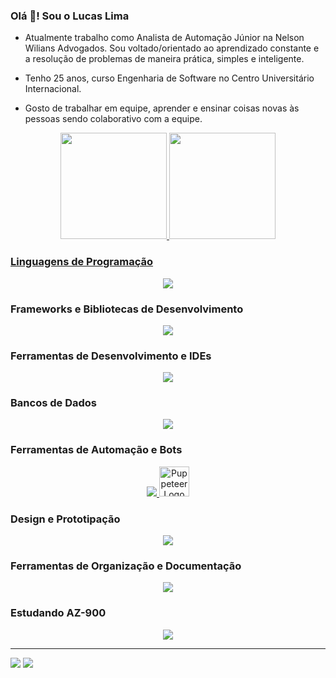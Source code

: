 ### Olá 👋! Sou o Lucas Lima

- Atualmente trabalho como Analista de Automação Júnior na Nelson Wilians Advogados. Sou voltado/orientado ao aprendizado constante e a resolução de problemas de maneira prática, simples e inteligente.

- Tenho 25 anos, curso Engenharia de Software no Centro Universitário Internacional.
- Gosto de trabalhar em equipe, aprender e ensinar coisas novas às pessoas sendo colaborativo com a equipe.


<div align="center">
  <a href="https://github.com/Lucas-FLima">
  <img height="170em" src="https://github-readme-stats.vercel.app/api?username=Lucas-FLima&show_icons=true&theme=tokyonight&include_all_commits=true&count_private=true"/>
  <img height="170em" src="https://github-readme-stats.vercel.app/api/top-langs/?username=Lucas-FLima&layout=compact&langs_count=7&theme=tokyonight"/>
</div>

### Linguagens de Programação
<p align="center">
  <a href="https://skillicons.dev">
    <img src="https://skillicons.dev/icons?i=js,ts,py,php" />
  </a>
</p>

### Frameworks e Bibliotecas de Desenvolvimento
<p align="center">
  <a href="https://skillicons.dev">
    <img src="https://skillicons.dev/icons?i=nodejs,express,react,nextjs,redux,laravel,prisma,sequelize,bootstrap,materialui,tailwind,styledcomponents,vite" />
  </a>
</p>

### Ferramentas de Desenvolvimento e IDEs
<p align="center">
  <a href="https://skillicons.dev">
    <img src="https://skillicons.dev/icons?i=git,github,androidstudio,docker,firebase,postman,pycharm,vscode,npm,prisma,electron" />
  </a>
</p>

### Bancos de Dados
<p align="center">
  <a href="https://skillicons.dev">
    <img src="https://skillicons.dev/icons?i=mongodb,mysql,postgresql,sqlite" />
    
  </a>
</p>

### Ferramentas de Automação e Bots
<p align="center">
  <a href="https://skillicons.dev">
    <img src="https://skillicons.dev/icons?i=selenium,bots" />
    <img src="https://user-images.githubusercontent.com/10379601/29446482-04f7036a-841f-11e7-9872-91d1fc2ea683.png" alt="Puppeteer Logo" height="48px">
  </a>
</p>

### Design e Prototipação
<p align="center">
  <a href="https://skillicons.dev">
    <img src="https://skillicons.dev/icons?i=figma,ps" />
  </a>
</p>

### Ferramentas de Organização e Documentação
<p align="center">
  <a href="https://skillicons.dev">
    <img src="https://skillicons.dev/icons?i=notion,obsidian" />
  </a>
</p>

### Estudando AZ-900
<p align="center">
  <a href="https://skillicons.dev">
    <img src="https://skillicons.dev/icons?i=azure" />
  </a>
</p>
  
<hr>
  
<div> 
  <a href = "mailto:lupimfinito@gmail.com"><img src="https://img.shields.io/badge/Gmail-D14836?style=for-the-badge&logo=gmail&logoColor=white" target="_blank"></a>
  <a href="https://www.linkedin.com/in/lucasfreitaslima/" target="_blank"><img src="https://img.shields.io/badge/-LinkedIn-%230077B5?style=for-the-badge&logo=linkedin&logoColor=white" target="_blank"></a> 
</div>
